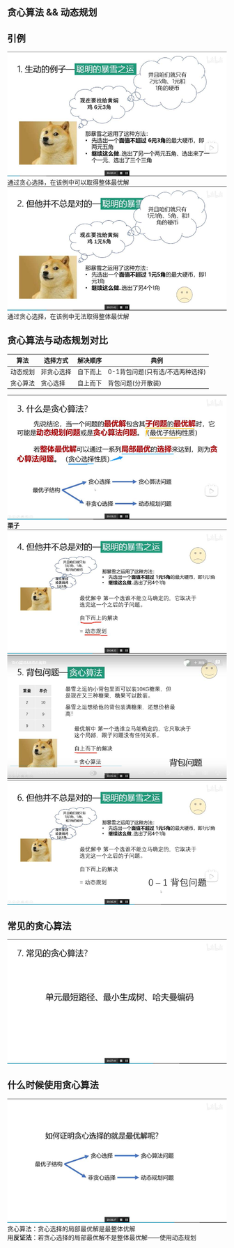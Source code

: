 贪心算法 && 动态规划
---

## 引例
![](贪心算法_files/1.jpg)  
通过贪心选择，在该例中可以取得整体最优解  
![](贪心算法_files/2.jpg)  
通过贪心选择，在该例中无法取得整体最优解  

## 贪心算法与动态规划对比
|算法|选择方式|解决顺序|典例|
| - | - | - | - |
|动态规划|非贪心选择|自下而上|0-1背包问题(只有选/不选两种选择)|
|贪心算法|贪心选择|自上而下|背包问题(分开散装)|

![](贪心算法_files/3.jpg)  
**栗子**  
![](贪心算法_files/4.jpg)  
![](贪心算法_files/5.jpg)  
![](贪心算法_files/6.jpg)  

## 常见的贪心算法
![](贪心算法_files/7.jpg)  

## 什么时候使用贪心算法
![](贪心算法_files/8.jpg)  
贪心算法：贪心选择的局部最优解是最整体优解  
用**反证法**：若贪心选择的局部最优解不是整体最优解——使用动态规划  
